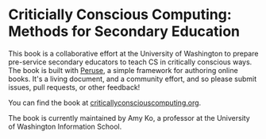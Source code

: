 # Criticially Conscious Computing: Methods for Secondary Education

This book is a collaborative effort at the University of Washington to prepare pre-service secondary educators to teach CS in critically conscious ways. The book is built with [Peruse](https://github.com/amyjko/peruse), a simple framework for authoring online books. It's a living document, and a community effort, and so please submit issues, pull requests, or other feedback!

You can find the book at [criticallyconsciouscomputing.org](https://criticallyconsciouscomputing.org).

The book is currently maintained by Amy Ko, a professor at the University of Washington Information School.
